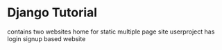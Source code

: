 # Django Tutorial

contains two websites
home for static multiple page site
userproject has login signup based website